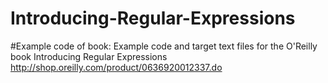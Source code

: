 # Introducing-Regular-Expressions
#Example code of book:
Example code and target text files for the O'Reilly book Introducing Regular Expressions
http://shop.oreilly.com/product/0636920012337.do
